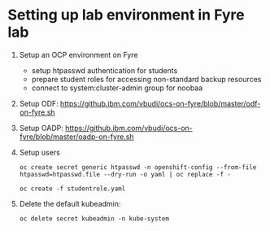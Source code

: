 # Setting up lab environment in Fyre lab

1. Setup an OCP environment on Fyre

    - setup htpasswd authentication for students
    - prepare student roles for accessing non-standard backup resources
    - connect to system:cluster-admin group for noobaa

2. Setup ODF: https://github.ibm.com/vbudi/ocs-on-fyre/blob/master/odf-on-fyre.sh


3. Setup OADP: https://github.ibm.com/vbudi/ocs-on-fyre/blob/master/oadp-on-fyre.sh


4. Setup users

    ```
    oc create secret generic htpasswd -n openshift-config --from-file htpasswd=htpasswd.file --dry-run -o yaml | oc replace -f -

    oc create -f studentrole.yaml
    ```

5. Delete the default kubeadmin:

    ```
    oc delete secret kubeadmin -n kube-system
    ```